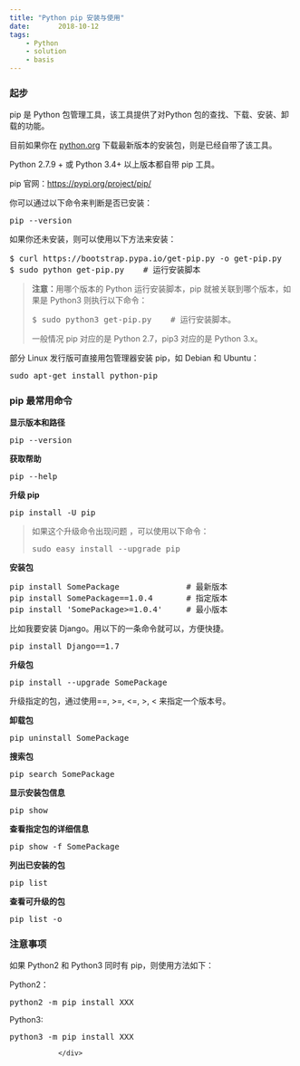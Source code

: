 ```yaml
---
title: "Python pip 安装与使用"
date:       2018-10-12
tags:
	- Python
	- solution
	- basis
---
```













### 起步

<div class="article-intro">
                    <p>pip 是 Python 包管理工具，该工具提供了对Python 包的查找、下载、安装、卸载的功能。</p>

<p>目前如果你在 <a target="_blank" href="https://www.python.org">python.org</a> 下载最新版本的安装包，则是已经自带了该工具。</p>

<p>Python 2.7.9 +  或 Python 3.4+  以上版本都自带 pip 工具。</p>
<p>pip 官网：<a href="https://pypi.org/project/pip/" target="_blank">https://pypi.org/project/pip/</a></p>
<p>你可以通过以下命令来判断是否已安装：</p>
<pre class="prettyprint prettyprinted" style=""><span class="pln">pip </span><span class="pun">--</span><span class="pln">version</span></pre>

<p>如果你还未安装，则可以使用以下方法来安装：</p>
<pre class="prettyprint prettyprinted" style=""><span class="pln">$ curl https</span><span class="pun">:</span><span class="com">//bootstrap.pypa.io/get-pip.py -o get-pip.py   # 下载安装脚本</span><span class="pln">
$ sudo python </span><span class="kwd">get</span><span class="pun">-</span><span class="pln">pip</span><span class="pun">.</span><span class="pln">py    </span><span class="com"># 运行安装脚本</span></pre>



<blockquote><p><strong>注意：</strong>用哪个版本的 Python 运行安装脚本，pip 就被关联到哪个版本，如果是 Python3 则执行以下命令：</p>

<pre class="prettyprint prettyprinted" style=""><span class="pln">$ sudo python3 </span><span class="kwd">get</span><span class="pun">-</span><span class="pln">pip</span><span class="pun">.</span><span class="pln">py    </span><span class="com"># 运行安装脚本。</span></pre>

<p>一般情况 pip 对应的是 Python 2.7，pip3 对应的是 Python 3.x。</p></blockquote>




<p>部分 Linux 发行版可直接用包管理器安装 pip，如 Debian 和 Ubuntu：</p>

<pre class="prettyprint prettyprinted" style=""><span class="pln">sudo apt</span><span class="pun">-</span><span class="kwd">get</span><span class="pln"> install python</span><span class="pun">-</span><span class="pln">pip</span></pre>
<h3>pip 最常用命令
</h3>
<p><strong>显示版本和路径</strong></p>
<pre class="prettyprint prettyprinted" style=""><span class="pln">pip </span><span class="pun">--</span><span class="pln">version</span></pre>  

<p><strong>获取帮助</strong></p>

<pre class="prettyprint prettyprinted" style=""><span class="pln">pip </span><span class="pun">--</span><span class="pln">help</span></pre>


<p><strong>升级 pip</strong></p>
<pre class="prettyprint prettyprinted" style=""><span class="pln">pip install </span><span class="pun">-</span><span class="pln">U pip</span></pre>



<blockquote><p>如果这个升级命令出现问题 ，可以使用以下命令：</p>
<pre class="prettyprint prettyprinted" style=""><span class="pln">sudo easy_install </span><span class="pun">--</span><span class="pln">upgrade pip</span></pre> </blockquote>







<p><strong>安装包</strong> </p>
<pre class="prettyprint prettyprinted" style=""><span class="pln">pip install </span><span class="typ">SomePackage</span><span class="pln">              </span><span class="com"># 最新版本</span><span class="pln">
pip install </span><span class="typ">SomePackage</span><span class="pun">==</span><span class="lit">1.0</span><span class="pun">.</span><span class="lit">4</span><span class="pln">       </span><span class="com"># 指定版本</span><span class="pln">
pip install </span><span class="str">'SomePackage&gt;=1.0.4'</span><span class="pln">     </span><span class="com"># 最小版本</span></pre>
<p>比如我要安装 Django。用以下的一条命令就可以，方便快捷。</p>
<pre class="prettyprint prettyprinted" style=""><span class="pln">pip install </span><span class="typ">Django</span><span class="pun">==</span><span class="lit">1.7</span></pre>
<p><strong>升级包</strong> </p>
 <pre class="prettyprint prettyprinted" style=""><span class="pln">pip install </span><span class="pun">--</span><span class="pln">upgrade </span><span class="typ">SomePackage</span></pre>

<p>升级指定的包，通过使用==, &gt;=, &lt;=, &gt;, &lt; 来指定一个版本号。</p>

<p><strong>卸载包</strong> </p>
<pre class="prettyprint prettyprinted" style=""><span class="pln">pip uninstall </span><span class="typ">SomePackage</span></pre>
<p><strong>搜索包</strong></p>
<pre class="prettyprint prettyprinted" style=""><span class="pln">pip search </span><span class="typ">SomePackage</span></pre>
<p><strong>显示安装包信息</strong></p>
<pre class="prettyprint prettyprinted" style=""><span class="pln">pip show </span></pre> 

<p><strong>查看指定包的详细信息</strong></p>
<pre class="prettyprint prettyprinted" style=""><span class="pln">pip show </span><span class="pun">-</span><span class="pln">f </span><span class="typ">SomePackage</span></pre>


<p><strong>列出已安装的包</strong></p>
<pre class="prettyprint prettyprinted" style=""><span class="pln">pip list</span></pre>

<p>
<strong>查看可升级的包</strong></p>
<pre class="prettyprint prettyprinted" style=""><span class="pln">pip list </span><span class="pun">-</span><span class="pln">o</span></pre>

<h3>注意事项</h3>
<p>如果 Python2 和 Python3 同时有 pip，则使用方法如下：</p>
 
<p>Python2：</p>

<pre class="prettyprint prettyprinted" style=""><span class="pln">python2 </span><span class="pun">-</span><span class="pln">m pip install XXX</span></pre>

<p>Python3:</p>

<pre class="prettyprint prettyprinted" style=""><span class="pln">python3 </span><span class="pun">-</span><span class="pln">m pip install XXX</span></pre>
                </div>